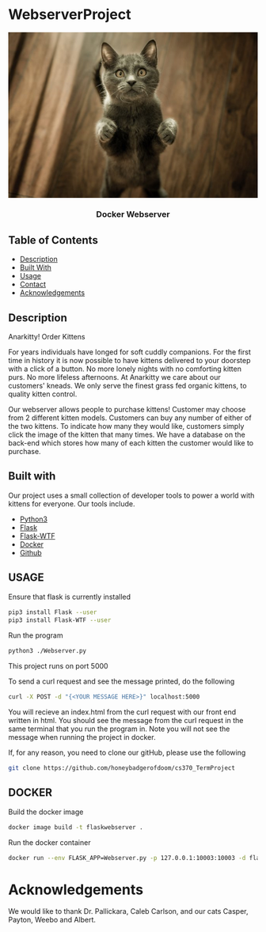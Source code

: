 # WebserverProject

<!-- PROJECT LOGO -->
<img align="center" src="./Static/images/standingCat.jpg">

<br />
<p align="center">
  <h3 align="center">Docker Webserver</h3>

  
<!-- TABLE OF CONTENTS -->
## Table of Contents

* [Description](#description)
* [Built With](#built-with)
* [Usage](#usage)
* [Contact](#contact)
* [Acknowledgements](#acknowledgements)


## Description
Anarkitty! Order Kittens

For years individuals have longed for soft cuddly companions. For the first time in history it is now possible to have kittens delivered to your doorstep with a click of a button. No more lonely nights with no comforting kitten purs. No more lifeless afternoons. At Anarkitty we care about our customers' kneads. We only serve the finest grass fed organic kittens, to quality kitten control.

Our webserver allows people to purchase kittens! Customer may choose from 2 different kitten models. Customers can buy any number of either of the two kittens. To indicate how many they would like, customers simply click the image of the kitten that many times. We have a database on the back-end which stores how many of each kitten the customer would like to purchase. 

## Built with

Our project uses a small collection of developer tools to power a world with kittens for everyone. Our tools include.

* [Python3](https://docs.python.org/3/)
* [Flask](https://flask.palletsprojects.com/en/1.1.x/m)
* [Flask-WTF](https://flask-wtf.readthedocs.io/en/stable/)
* [Docker](https://www.docker.com/)
* [Github](https://github.com/)


## USAGE
Ensure that flask is currently installed
```sh
pip3 install Flask --user
pip3 install Flask-WTF --user
```
Run the program
```sh
python3 ./Webserver.py
```
This project runs on port 5000

To send a curl request and see the message printed, do the following
``` sh
curl -X POST -d "{<YOUR MESSAGE HERE>}" localhost:5000
```

You will recieve an index.html from the curl request with our front end written in html. You should see the message from the curl request in the same terminal that you run the program in. Note you will not see the message when running the project in docker. 

If, for any reason, you need to clone our gitHub, please use the following
```sh
git clone https://github.com/honeybadgerofdoom/cs370_TermProject
```

## DOCKER
Build the docker image
```sh
docker image build -t flaskwebserver .
```
Run the docker container
```sh
docker run --env FLASK_APP=Webserver.py -p 127.0.0.1:10003:10003 -d flaskwebserver
```

# Acknowledgements

We would like to thank Dr. Pallickara, Caleb Carlson, and our cats Casper, Payton, Weebo and Albert. 

<!-- MARKDOWN LINKS & IMAGES -->
<!-- https://www.markdownguide.org/basic-syntax/#reference-style-links -->
[contributors-shield]: https://img.shields.io/github/contributors/othneildrew/Best-README-Template.svg?style=flat-square
[contributors-url]: https://github.com/othneildrew/Best-README-Template/graphs/contributors
[forks-shield]: https://img.shields.io/github/forks/othneildrew/Best-README-Template.svg?style=flat-square
[forks-url]: https://github.com/othneildrew/Best-README-Template/network/members
[stars-shield]: https://img.shields.io/github/stars/othneildrew/Best-README-Template.svg?style=flat-square
[stars-url]: https://github.com/othneildrew/Best-README-Template/stargazers
[issues-shield]: https://img.shields.io/github/issues/othneildrew/Best-README-Template.svg?style=flat-square
[issues-url]: https://github.com/othneildrew/Best-README-Template/issues
[license-shield]: https://img.shields.io/github/license/othneildrew/Best-README-Template.svg?style=flat-square
[license-url]: https://github.com/othneildrew/Best-README-Template/blob/master/LICENSE.txt
[linkedin-shield]: https://img.shields.io/badge/-LinkedIn-black.svg?style=flat-square&logo=linkedin&colorB=555
[linkedin-url]: https://linkedin.com/in/othneildrew
[product-screenshot]: images/screenshot.png
